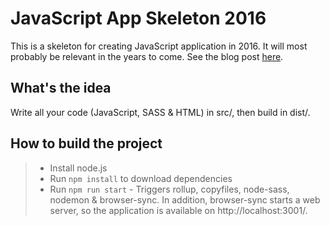 # JavaScript App Skeleton 2016

This is a skeleton for creating JavaScript application in 2016. It will most probably be relevant in the years to come. See the blog post [here](http://radoslavpopov.com/starting-a-javascript-app-in-2016/).

## What's the idea

Write all your code (JavaScript, SASS & HTML) in src/, then build in dist/.

## How to build the project
> - Install node.js
> - Run ```npm install``` to download dependencies
> - Run ```npm run start``` - Triggers rollup, copyfiles, node-sass, nodemon & browser-sync. In addition, browser-sync starts a web server, so the application is available on http://localhost:3001/.

